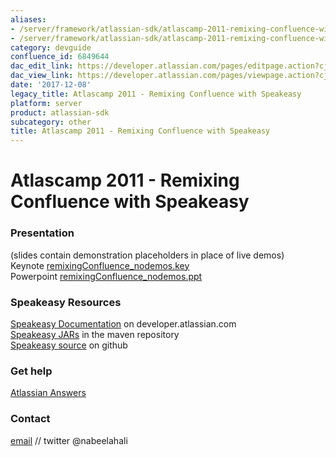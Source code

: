 ```yaml
---
aliases:
- /server/framework/atlassian-sdk/atlascamp-2011-remixing-confluence-with-speakeasy-6849644.html
- /server/framework/atlassian-sdk/atlascamp-2011-remixing-confluence-with-speakeasy-6849644.md
category: devguide
confluence_id: 6849644
dac_edit_link: https://developer.atlassian.com/pages/editpage.action?cjm=wozere&pageId=6849644
dac_view_link: https://developer.atlassian.com/pages/viewpage.action?cjm=wozere&pageId=6849644
date: '2017-12-08'
legacy_title: Atlascamp 2011 - Remixing Confluence with Speakeasy
platform: server
product: atlassian-sdk
subcategory: other
title: Atlascamp 2011 - Remixing Confluence with Speakeasy
---
```

# Atlascamp 2011 - Remixing Confluence with Speakeasy

### Presentation

(slides contain demonstration placeholders in place of live demos)  
Keynote [remixingConfluence\_nodemos.key](https://dac-lf.prod.atl-paas.net/server/framework/atlassian-sdk/attachments/6849644/7078136.key)  
Powerpoint [remixingConfluence\_nodemos.ppt](https://dac-lf.prod.atl-paas.net/server/framework/atlassian-sdk/attachments/6849644/7078137.ppt)

### Speakeasy Resources

[Speakeasy Documentation](https://developer.atlassian.com/display/SPEAK/Speakeasy) on developer.atlassian.com  
<a href="https://maven.atlassian.com/content/repositories/atlassian-public/com/atlassian/labs/speakeasy-plugin/" class="external-link">Speakeasy JARs</a> in the maven repository  
<a href="https://github.com/mrdon/speakeasy-plugin" class="external-link">Speakeasy source</a> on github

### Get help

<a href="https://answers.atlassian.com/" class="external-link">Atlassian Answers</a>

### Contact

<a href="mailto:nali@atlassian.com" class="external-link">email</a> // twitter @nabeelahali
